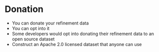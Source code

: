 # Donation

- You can donate your refinement data
- You can opt into it
- Some developers would opt into donating their refinement data to an open source dataset
- Construct an Apache 2.0 licensed dataset that anyone can use